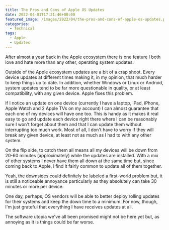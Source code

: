 ```yaml
---
title: The Pros and Cons of Apple OS Updates
date: 2022-04-01T17:21:46+00:00
featured_image: /images/2022/04/the-pros-and-cons-of-apple-os-updates.png
categories:
  - Technical
tags:
  - Apple
  - Updates
---
```


After almost a year back in the Apple ecosystem there is one feature I both love and hate more than any other, operating system updates.

Outside of the Apple ecosystem updates are a bit of a crap shoot. Every device updates at different times making it, in my opinion, that much harder to keep things up to date. In addition, whether Windows or Linux or Android, system updates tend to be far more questionable in quality, or at least compatibility, with any given device. Apple fixes this problem.

If I notice an update on one device (currently I have a laptop, iPad, iPhone, Apple Watch and 2 Apple TVs on my account) I can almost guarantee that each one of my devices will have one too. This is handy as it makes it real easy to go and update each device right there where I can be reasonably sure I won't forget about them and that I can update them without interrupting too much work. Most of all, I don't have to worry if they will break any given device, at least not as much as I had to with any other system.

On the flip side, to catch them all means all my devices will be down from 20-60 minutes (approximately) while the updates are installed. With a mix of other systems I never have them all down at the same time but, since coming back to Apple, I find it fairly common to update all of them together.

Yeah, the downsides could definitely be labeled a first-world problem but, it is still a noticeable annoyance particularly as they absolutely can take 30 minutes or more per device.

One day, perhaps, OS vendors will be able to better deploy rolling updates for their systems and keep the down time to a minimum. For now, though, I'm just grateful that everything I have receives updates at all.

The software utopia we've all been promised might not be here yet but, as annoying as it is things could be far worse.